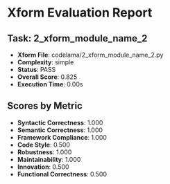 
# Xform Evaluation Report

## Task: 2_xform_module_name_2
- **Xform File**: codelama/2_xform_module_name_2.py
- **Complexity**: simple
- **Status**: PASS
- **Overall Score**: 0.825
- **Execution Time**: 0.00s

## Scores by Metric
- **Syntactic Correctness**: 1.000
- **Semantic Correctness**: 1.000
- **Framework Compliance**: 1.000
- **Code Style**: 0.500
- **Robustness**: 1.000
- **Maintainability**: 1.000
- **Innovation**: 0.500
- **Functional Correctness**: 0.500
